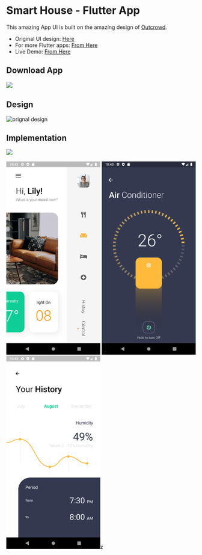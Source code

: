 # Smart House - Flutter App

This amazing App UI is built on the amazing design of [Outcrowd](https://dribbble.com/outcrowd "Outcrowd").

- Original UI design: [Here](https://dribbble.com/shots/7031305-Mobile-app-Smart-House "Original Design")
- For more Flutter apps: [From Here](https://github.com/AhmedAbouelkher "profile")
- Live Demo: [From Here](https://youtu.be/9VGtARd85nA "App Demo")  

## Download App
<a href="https://github.com/AhmedAbouelkher/Smart-House-Flutter-App/releases/download/1.0.0/Smart.House.apk"><img src="https://playerzon.com/asset/download.png" width="200"></img></a>

## Design
![orignal design](https://github.com/AhmedAbouelkher/Smart-House-Flutter-App/blob/master/screenshots/smart-home3(compressed).gif)

## Implementation
![](https://github.com/AhmedAbouelkher/Smart-House-Flutter-App/blob/master/screenshots/Smart%20Home%20demo.gif)

<img src="screenshots/screenshot_1.png" width="250"> <img src="screenshots/screenshot_2.png" width="250">  <img src="screenshots/screenshot_3.png" width="250">z